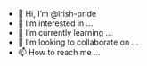 - 👋 Hi, I’m @irish-pride
- 👀 I’m interested in ...
- 🌱 I’m currently learning ...
- 💞️ I’m looking to collaborate on ...
- 📫 How to reach me ...

<!---
irish-pride/irish-pride is a ✨ special ✨ repository because its `README.md` (this file) appears on your GitHub profile.
You can click the Preview link to take a look at your changes.
--->
